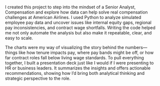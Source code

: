 I created this project to step into the mindset of a Senior Analyst, Compensation and explore how data can help solve real compensation challenges at American Airlines. I used Python to analyze simulated employee pay data and uncover issues like internal equity gaps, regional pay inconsistencies, and contract wage shortfalls. Writing the code helped me not only automate the analysis but also make it repeatable, clear, and easy to scale.

The charts were my way of visualizing the story behind the numbers—things like how tenure impacts pay, where pay bands might be off, or how far contract roles fall below living wage standards. To pull everything together, I built a presentation deck just like I would if I were presenting to HR or business leaders. It summarizes the insights and offers actionable recommendations, showing how I’d bring both analytical thinking and strategic perspective to the role.
